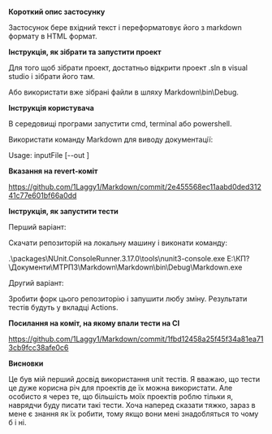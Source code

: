 **Короткий опис застосунку**

Застосунок бере вхідний текст і переформатовує його з markdown формату в HTML формат.

**Інструкція, як зібрати та запустити проект**

Для того щоб зібрати проект, достатньо відкрити проект .sln в visual studio і зібрати його там.

Або використати вже зібрані файли в шляху Markdown\bin\Debug.

**Інструкція користувача**

В середовищі програми запустити cmd, terminal або powershell.

Використати команду Markdown для виводу документації:

Usage: inputFile [--out <outputFile>]

**Вказання на revert-коміт**

https://github.com/1Laggy1/Markdown/commit/2e455568ec11aabd0ded31241c77e601bf66a0dd

**Інструкція, як запустити тести**

Перший варіант:

Скачати репозиторій на локальну машину і виконати команду:

.\packages\NUnit.ConsoleRunner.3.17.0\tools\nunit3-console.exe E:\КП?\Документи\МТРПЗ\Markdown\Markdown\bin\Debug\Markdown.exe

Другий варіант:

Зробити форк цього репозиторію і запушити любу зміну. Результати тестів будуть у вкладці Actions.

**Посилання на коміт, на якому впали тести на CI**

https://github.com/1Laggy1/Markdown/commit/1fbd12458a25f45f34a81ea713cb9fcc38afe0c6

**Висновки**

Це був мій перший досвід використання unit тестів. Я вважаю, що тести це дуже корисна річ для проектів де їх можна використати. Але особисто я через те, що більшість моїх проектів роблю тільки я, наврядчи буду писати такі тести. Хоча наперед сказати тяжко, зараз в мене є знання як їх робити, тому якщо вони мені знадобляться то чому б і ні.